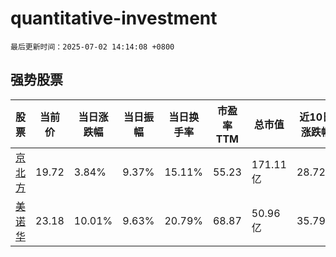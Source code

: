 # quantitative-investment

`最后更新时间：2025-07-02 14:14:08 +0800`

## 强势股票

|股票|当前价|当日涨跌幅|当日振幅|当日换手率|市盈率TTM|总市值|近10日涨跌幅|
|----|----|----|----|----|----|----|----|
|[京北方](https://xueqiu.com/S/SZ002987)|19.72|3.84%|9.37%|15.11%|55.23|171.11亿|28.72%|
|[美诺华](https://xueqiu.com/S/SH603538)|23.18|10.01%|9.63%|20.79%|68.87|50.96亿|35.79%|
